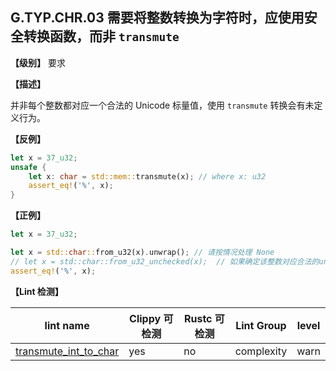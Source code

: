 ## G.TYP.CHR.03 需要将整数转换为字符时，应使用安全转换函数，而非 `transmute`

**【级别】** 要求

**【描述】**

并非每个整数都对应一个合法的 Unicode 标量值，使用 `transmute` 转换会有未定义行为。

**【反例】**

```rust
let x = 37_u32;
unsafe {
    let x: char = std::mem::transmute(x); // where x: u32
    assert_eq!('%', x);
}
```

**【正例】**

```rust
let x = 37_u32;

let x = std::char::from_u32(x).unwrap(); // 请按情况处理 None
// let x = std::char::from_u32_unchecked(x);  // 如果确定该整数对应合法的unicode，可以使用 uncheck 方法加速
assert_eq!('%', x);

```

**【Lint 检测】**

| lint name                                                    | Clippy 可检测 | Rustc 可检测 | Lint Group | level |
| ------------------------------------------------------------ | ------------- | ------------ | ---------- | ----- |
| [transmute_int_to_char](https://rust-lang.github.io/rust-clippy/master/#transmute_int_to_char) | yes           | no           | complexity       | warn  |

